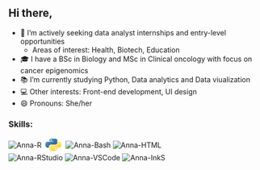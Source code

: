 ## Hi there,


- 🔭 I’m actively seeking data analyst internships and entry-level opportunities
  *  Areas of interest: Health, Biotech, Education
- 🎓 I have a BSc in Biology and MSc in Clinical oncology with focus on cancer epigenomics
- 📚 I’m currently studying Python, Data analytics and Data viualization
- 💻 Other interests: Front-end development, UI design
- 😄 Pronouns: She/her

### Skills:
<div style="display: inline_block">
  <img align="center" alt="Anna-R" height="30" width="40" src="https://cdn.jsdelivr.net/gh/devicons/devicon/icons/r/r-original.svg">
  <img align="center" alt="Anna-Python" height="30" width="40" src="https://raw.githubusercontent.com/devicons/devicon/master/icons/python/python-original.svg">
  <img align="center" alt="Anna-Bash" height="40" width="40" src="https://img.icons8.com/plasticine/100/null/bash.png">
  <img align="center" alt="Anna-HTML" height="35" width="40" src="https://user-images.githubusercontent.com/64803893/207343737-0d12c4db-11a3-4001-a17f-dbd187f45d0d.png">
 </div>
 <div style="display: inline_block">
  <img align="center" alt="Anna-RStudio" height="20" width="80" src="https://img.shields.io/badge/RStudio-75AADB?style=for-the-badge&logo=RStudio&logoColor=white">
  <img align="center" alt="Anna-VSCode" height="20" width="95" src="https://img.shields.io/badge/Visual_Studio_Code-0078D4?style=for-the-badge&logo=visual%20studio%20code&logoColor=white">
  <img align="center" alt="Anna-InkS" height="20" width="80" src="https://img.shields.io/badge/Inkscape-000000?style=for-the-badge&logo=Inkscape&logoColor=white">
</div>
<!--
### GitHub Stats:
[![Top Langs](https://github-readme-stats.vercel.app/api/top-langs/?username=annabmv)](https://github.com/anuraghazra/github-readme-stats)

Icons by Icons8 ( https://icons8.com/ ) -->

